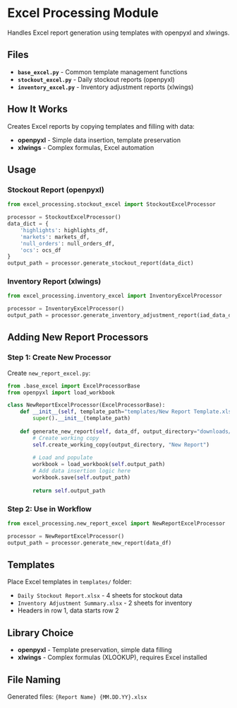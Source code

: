 # Excel Processing Module

Handles Excel report generation using templates with openpyxl and xlwings.

## Files

- **`base_excel.py`** - Common template management functions
- **`stockout_excel.py`** - Daily stockout reports (openpyxl)
- **`inventory_excel.py`** - Inventory adjustment reports (xlwings)

## How It Works

Creates Excel reports by copying templates and filling with data:
- **openpyxl** - Simple data insertion, template preservation
- **xlwings** - Complex formulas, Excel automation

## Usage

### Stockout Report (openpyxl)
```python
from excel_processing.stockout_excel import StockoutExcelProcessor

processor = StockoutExcelProcessor()
data_dict = {
    'highlights': highlights_df,
    'markets': markets_df,
    'null_orders': null_orders_df,
    'ocs': ocs_df
}
output_path = processor.generate_stockout_report(data_dict)
```

### Inventory Report (xlwings)
```python
from excel_processing.inventory_excel import InventoryExcelProcessor

processor = InventoryExcelProcessor()
output_path = processor.generate_inventory_adjustment_report(iad_data_df, product_list_df)
```

## Adding New Report Processors

### Step 1: Create New Processor
Create `new_report_excel.py`:
```python
from .base_excel import ExcelProcessorBase
from openpyxl import load_workbook

class NewReportExcelProcessor(ExcelProcessorBase):
    def __init__(self, template_path="templates/New Report Template.xlsx"):
        super().__init__(template_path)
        
    def generate_new_report(self, data_df, output_directory="downloads/daily"):
        # Create working copy
        self.create_working_copy(output_directory, "New Report")
        
        # Load and populate
        workbook = load_workbook(self.output_path)
        # Add data insertion logic here
        workbook.save(self.output_path)
        
        return self.output_path
```

### Step 2: Use in Workflow
```python
from excel_processing.new_report_excel import NewReportExcelProcessor

processor = NewReportExcelProcessor()
output_path = processor.generate_new_report(data_df)
```

## Templates

Place Excel templates in `templates/` folder:
- `Daily Stockout Report.xlsx` - 4 sheets for stockout data
- `Inventory Adjustment Summary.xlsx` - 2 sheets for inventory
- Headers in row 1, data starts row 2

## Library Choice

- **openpyxl** - Template preservation, simple data filling
- **xlwings** - Complex formulas (XLOOKUP), requires Excel installed

## File Naming

Generated files: `{Report Name} {MM.DD.YY}.xlsx`